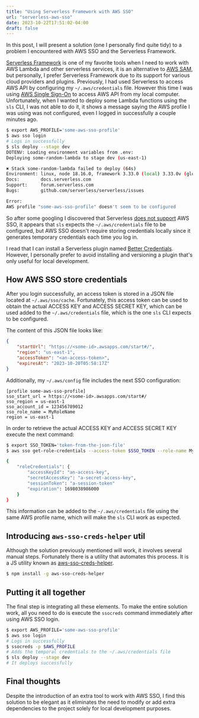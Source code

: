 ```yaml
---
title: "Using Serverless Framework with AWS SSO"
url: "serverless-aws-sso"
date: 2023-10-22T17:51:02-04:00
draft: false
---
```


In this post, I will present a solution (one I personally find quite tidy) to a problem I encountered with AWS SSO and the Serverless Framework.

[Serverless Framework](https://www.serverless.com/framework/docs) is one of my favorite tools when I need to work with AWS Lambda and other serverless services, it is an alternative to [AWS SAM](https://aws.amazon.com/serverless/sam/), but personally, I prefer Serverless Framework due to its support for various cloud providers and plugins. Previously, I had used Serverless to access AWS API by configuring my `~/.aws/credentials` file. However this time I was using [AWS Single Sign-On](https://aws.amazon.com/what-is/sso/) to access AWS API from my local computer. Unfortunately, when I wanted to deploy some Lambda functions using the `sls` CLI, I was not able to do it, it shows a message saying the AWS profile I was using was not configured, even I logged in successfully a couple minutes ago.

```sh
$ export AWS_PROFILE='some-aws-sso-profile'
$ aws sso login
# Logs in successfully
$ sls deploy --stage dev
DOTENV: Loading environment variables from .env:
Deploying some-random-lambda to stage dev (us-east-1)

✖ Stack some-random-lambda failed to deploy (64s)
Environment: linux, node 18.16.0, framework 3.33.0 (local) 3.33.0v (global), plugin 6.2.3, SDK 4.3.2
Docs:        docs.serverless.com
Support:     forum.serverless.com
Bugs:        github.com/serverless/serverless/issues

Error:
AWS profile "some-aws-sso-profile" doesn't seem to be configured
```

So after some googling I discovered that Serverless [does not support](https://github.com/serverless/serverless/issues/7567) AWS SSO, it appears that `sls` expects the `~/.aws/credentials` file to be configured, but AWS SSO doesn't require storing credentials locally since it generates temporary credentials each time you log in.

I read that I can install a Serverless plugin named [Better Credentials](https://www.npmjs.com/package/serverless-better-credentials). However, I personally prefer to avoid installing and versioning a plugin that's only useful for local development.

## How AWS SSO store credentials
After you login successfully, an access token is stored in a JSON file located at `~/.aws/sso/cache`. Fortunately, this access token can be used to obtain the actual ACCESS KEY and ACCESS SECRET KEY, which can be used added to the `~/.aws/credentials` file, which is the one `sls` CLI expects to be configured.

The content of this JSON file looks like:

```json
{
    "startUrl": "https://<some-id>.awsapps.com/start#/",
    "region": "us-east-1",
    "accessToken": "<an-access-token>",
    "expiresAt": "2023-10-20T05:58:17Z"
}
```

Additionally, my `~/.aws/config` file includes the next SSO configuration:

```
[profile some-aws-sso-profile]
sso_start_url = https://<some-id>.awsapps.com/start#/
sso_region = us-east-1
sso_account_id = 123456789012
sso_role_name = MyRoleName
region = us-east-1
```

In order to retrieve the actual ACCESS KEY and ACCESS SECRET KEY execute the next command:

```sh
$ export SSO_TOKEN='token-from-the-json-file'
$ aws sso get-role-credentials --access-token $SSO_TOKEN --role-name MyRoleName --account-id 123456789012

{
    "roleCredentials": {
        "accessKeyId": "an-access-key",
        "secretAccessKey": "a-secret-access-key",
        "sessionToken": "a-session-token"
        "expiration": 1698038986000
    }
}
```

This information can be added to the `~/.aws/credentials` file using the same AWS profile name, which will make the `sls` CLI work as expected.

## Introducing `aws-sso-creds-helper` util
Although the solution previously mentioned will work, it involves several manual steps. Fortunately there is a utility that automates this process. It is a JS utility known as [aws-sso-creds-helper](https://www.npmjs.com/package/aws-sso-creds-helper).

```sh
$ npm install -g aws-sso-creds-helper
```

## Putting it all together
The final step is integrating all these elements. To make the entire solution work, all you need to do is execute the `ssocreds` command immediately after using AWS SSO login.

```sh
$ export AWS_PROFILE='some-aws-sso-profile'
$ aws sso login
# Logs in successfully
$ ssocreds -p $AWS_PROFILE
# Adds the temporal credentials to the ~/.aws/credentials file
$ sls deploy --stage dev
# It deploys successfully
```

## Final thoughts
Despite the introduction of an extra tool to work with AWS SSO, I find this solution to be elegant as it eliminates the need to modify or add extra dependencies to the project solely for local development purposes.
